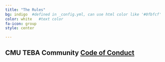```yaml
---
title: "The Rules"
bg: indigo  #defined in _config.yml, can use html color like '#0fbfcf'
color: white   #text color
fa-icon: group
style: center

---
```


## CMU TEBA Community [Code of Conduct](http://bit.ly/CMUSlackConduct)
